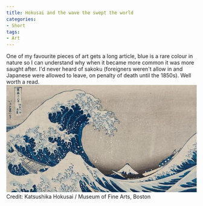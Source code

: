 ```yaml
---
title: Hokusai and the wave the swept the world
categories:
- Short
tags:
- Art
---
```


One of my favourite pieces of art gets a long article, blue is a rare colour in nature so I can understand why when it became more common it was more saught after. I'd never heard of 
sakoku (foreigners weren't allow in and Japanese were allowed to leave, on penalty of death until the 1850s). Well worth a read. 
![Credit: Katsushika Hokusai / Museum of Fine Arts, Boston](/images/static_52001c0be4b09bc7c9f838c9_52224ed3e4b0ba9919a3e0e1_55355867e4b0b546116c7222_1429559400462__img.jpg) Credit: Katsushika Hokusai / Museum of Fine Arts, Boston
